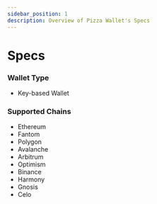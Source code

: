 ```yaml
---
sidebar_position: 1
description: Overview of Pizza Wallet's Specs
---
```


# Specs

### Wallet Type
- Key-based Wallet

### Supported Chains

- Ethereum
- Fantom
- Polygon
- Avalanche
- Arbitrum
- Optimism
- Binance
- Harmony
- Gnosis
- Celo
